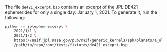 The file `de421_excerpt.bsp` contains an excerpt of the JPL DE421 ephemerides
for only a single day: January 1, 2021.  To generate it, run the following:

```sh
python -m jplephem excerpt \
    2021/1/1 \
    2021/1/2 \
    https://naif.jpl.nasa.gov/pub/naif/generic_kernels/spk/planets/a_old_versions/de421.bsp \
    /path/to/repo/root/tests/fixtures/de421_exceprt.bsp
```
